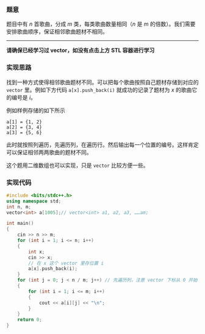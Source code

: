### 题意

题目中有 $n$ 首歌曲，分成 $m$ 类，每类歌曲数量相同（$n$ 是 $m$ 的倍数）。我们需要安排歌曲顺序，保证相邻歌曲题材不相同。

---

**请确保已经学习过 vector，如没有点击上方 STL 容器进行学习**



### 实现思路

找到一种方式使得相邻歌曲题材不同。可以把每个歌曲按照自己题材存储到对应的 `vector` 里。例如下方代码 `a[x].push_back(i)` 就成功的记录了题材为 $x$ 的歌曲它的编号是 $i$。


例如样例存储的如下所示

```
a[1] = {1, 2}
a[2] = {3, 4}
a[3] = {5, 6}
```

此时就按照列遍历，先遍历列，在遍历行。然后输出每一个位置的编号。这样肯定可以保证相邻两两歌曲的题材不同。

这个题用二维数组也可以实现，只是 `vector` 比较方便一些。

### 实现代码

```cpp
#include <bits/stdc++.h>
using namespace std;
int n, m;
vector<int> a[1005];// vector<int> a1, a2, a3, ……am;

int main()
{
    cin >> n >> m;
    for (int i = 1; i <= n; i++)
    {
        int x;
        cin >> x;
        // 在 x 这个 vector 里存位置 i
        a[x].push_back(i); 
    } 
    for (int j = 0; j < n / m; j++) // 先遍历列，注意 vector 下标从 0 开始
    {
        for (int i = 1; i <= m; i++)
        {
            cout << a[i][j] << "\n";
        }
    }
    return 0; 
}

```